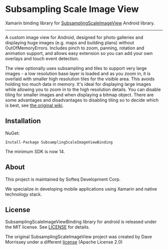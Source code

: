 # Subsampling Scale Image View

Xamarin binding library for [SubsamplingScaleImageView](https://github.com/davemorrissey/subsampling-scale-image-view) Android library.

---

A custom image view for Android, designed for photo galleries and displaying huge images (e.g. maps and building plans) without OutOfMemoryErrors. Includes pinch to zoom, panning, rotation and animation support, and allows easy extension so you can add your own overlays and touch event detection.

The view optionally uses subsampling and tiles to support very large images - a low resolution base layer is loaded and as you zoom in, it is overlaid with smaller high resolution tiles for the visible area. This avoids holding too much data in memory. It's ideal for displaying large images while allowing you to zoom in to the high resolution details. You can disable tiling for smaller images and when displaying a bitmap object. There are some advantages and disadvantages to disabling tiling so to decide which is best, see [the original wiki](https://github.com/davemorrissey/subsampling-scale-image-view/wiki/02.-Displaying-images).

## Installation

NuGet:

```
Install-Package SubsamplingScaleImageViewBinding
```

The minimum SDK is now 14.

## About

This project is maintained by Softeq Development Corp.

We specialize in developing mobile applications using Xamarin and native technology stack.

## License

SubsamplingScaleImageViewBinding library for android is released under the MIT license. See [LICENSE](LICENSE) for details.

The original SubsamplingScaleImageView project was created by Dave Morrissey under a different [license](https://github.com/davemorrissey/subsampling-scale-image-view/blob/master/LICENSE) (Apache License 2.0)
